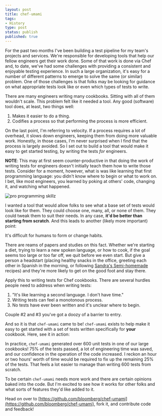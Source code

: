 ```yaml
---
layout: post
title: chef-umami
tags:
- History
type: post
status: publish
published: true
---
```


For the past two months I've been building a test pipeline for my team's
projects and services. We're responsible for developing tools that help our
fellow engineers get their work done. Some of that work is done via Chef and,
to date, we've had some challenges with providing a consistent and enjoyable
testing experience. In such a large organization, it's easy for a number of
different patterns to emerge to solve the same (or similar) problem.
One of those challenges is that folks may be looking for guidance on what
appropriate tests look like or even which types of tests to write.

There are many engineers writing many cookbooks. Sitting with all of them
wouldn't scale. This problem felt like it needed a tool. Any good (software)
tool does, at least, two things well:

1. Makes it easier to do a thing.
2. Codifies a process so that performing the process is more efficient.

On the last point, I'm referring to velocity. If a process requires a lot
of overhead, it slows down engineers, keeping them from doing more valuable
work. Honestly, in those cases, I'm never surprised when I find that the
process is largely avoided. So I set out to build a tool that would make it
easy to get started testing, by writing the tests *for* engineers.

**NOTE**: This may at first seem counter-productive in that doing the work of
writing tests for engineers doesn't initially teach them how to write those
tests. Consider for a moment, however, what is was like learning that first
programming language: you didn't know where to begin or what to work on. I bet,
like most engineers, you learned by poking at others' code, changing it, and watching
what happened.

![pro programming skillz](https://pbs.twimg.com/media/Cf7eHZ1W4AEeZJA.jpg)

I wanted a tool that would allow folks to see what a base set of tests would
look like for them. They could choose one, many, all, or none of them. They
could tweak them to suit their needs. In any case, **it'd be better than starting
from scratch**. And this leads to another (likely more important) point:

It's difficult for humans to form or change habits.

There are reams of papers and studies on this fact. Whether we're starting a diet,
trying to learn a new spoken language, or how to cook, if the goal seems too
large or too far off, we quit before we even start. But give a person a headstart
(placing healthy snacks in the office, greeting each other in Spanish in the morning,
or following [Sandra's Semi-homemade](http://www.foodnetwork.com/shows/semi-homemade-cooking-with-sandra-lee)
recipes) and they're more likely to get on the good foot and stay there.

Apply this to writing tests for Chef cookbooks. There are several hurdles
people need to address when writing tests:

1. "It's like learning a second language. I don't have time."
2. Writing tests can feel a monotonous process.
3. No tests have ever been written and it's unclear where to begin.

Couple #2 and #3 you've got a doozy of a barrier to entry.

And so it is that `chef-umami` came to be! `chef-umami` exists to help make it
easy to get started with a set of tests written specifically for **your**
cookbook. Here, see it in action:

<script type="text/javascript" src="https://asciinema.org/a/138816.js" id="asciicast-138816" async></script>

In practice, `chef-umami` generated over 600 unit tests in one of our large
cookbooks! 75% of the tests passed, a lot of engineering time was saved, and
our confidence in the operation of the code increased. I reckon an hour or two
hours' worth of time would be required to fix up the remaining 25% of the
tests. That feels a lot easier to manage than writing 600 tests from scratch.

To be certain `chef-umami` needs more work and there are certain opinions
baked into the code. But I'm excited to see how it works for other folks and
what sorts of features they'd like added to it.

Head on over to [https://github.com/bloomberg/chef-umami](https://github.com/bloomberg/chef-umami),
fork it, and contribute code and feedback!
